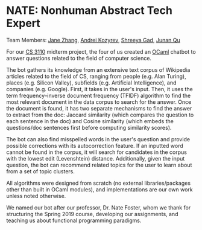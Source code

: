 # NATE: Nonhuman Abstract Tech Expert

Team Members: [Jane Zhang](https://github.com/jz393), [Andrei Kozyrev](https://github.com/akozyrev), [Shreeya Gad](https://github.com/shreeyagad), [Junan Qu](https://github.com/JunanQu)

For our [CS 3110](http://www.cs.cornell.edu/courses/cs3110/2019sp/) midterm project, the four of us created an [OCaml](http://ocaml.org/) chatbot to answer questions related to the field of computer science. 

The bot gathers its knowledge from an extensive text corpus of Wikipedia articles related to the field of CS, ranging from people (e.g. Alan Turing), places (e.g. Silicon Valley), subfields (e.g. Artificial Intelligence), and companies (e.g. Google). First, it takes in the user's input. Then, it uses the term frequency–inverse document frequency (TFIDF) algorithm to find the most relevant document in the data corpus to search for the answer. Once the document is found, it has two separate mechanisms to find the answer to extract from the doc: Jaccard similarity (which compares the question to each sentence in the doc) and Cosine similarity (which embeds the questions/doc sentences first before computing similarity scores).

The bot can also find misspelled words in the user's question and provide possible corrections with its autocorrection feature. If an inputted word cannot be found in the corpus, it will search for candidates in the corpus with the lowest edit (Levenshtein) distance. Additionally, given the input question, the bot can recommend related topics for the user to learn about from a set of topic clusters. 

All algorithms were designed from scratch (no external libraries/packages other than built in OCaml modules), and implementations are our own work unless noted otherwise.

We named our bot after our professor, Dr. Nate Foster, whom we thank for structuring the Spring 2019 course, developing our assignments, and teaching us about functional programming paradigms.  
